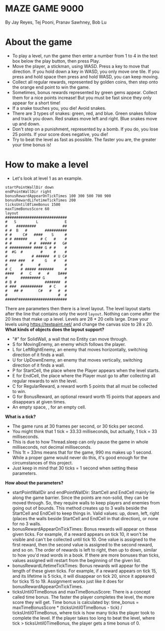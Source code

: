 # MAZE GAME 9000
By Jay Reyes, Tej Pooni, Pranav Sawhney, Bob Lu
# About the game
- To play a level, run the game then enter a number from 1 to 4 in the text box below the play button, then press Play.
- Move the player, a stickman, using WASD. Press a key to move that direction. If you hold down a key in WASD, you only move one tile. If you press and hold space then press and hold WASD, you can keep moving.
- Collect all regular rewards, represented by golden coins, then step onto the orange end point to win the game.
- Sometimes, bonus rewards represented by green gems appear. Collect them for a nice points increase! But you must be fast since they only appear for a short time!
- If a snake touches you, you die! Avoid snakes.
- There are 3 types of snakes: green, red, and blue. Green snakes follow and track you down. Red snakes move left and right. Blue snakes move up and down.
- Don't step on a punishment, represented by a bomb. If you do, you lose 25 points. If your score does negative, you die!
- Try to beat the level as fast as possible. The faster you are, the greater your time bonus is!

# How to make a level
- Let's look at level 1 as an example.
```
startPointWallDir down
endPointWallDir right
bonusRewardAppearOnTickTimes 100 300 500 700 900
bonusRewardLifetimeTickTimes 200
ticksUntil0TimeBonus 1500
maxTimeBonusScore 60
layout
############################
#   S         L            E
#    #########            ##
# #  B   #        ##########
# #     C#   ####    S     #
# # ######      # C   #    #
# #        # #  ##### #   G#
# ########## #### G # #    #
#  #G  #        #     #    #
#           # ######  # U C#
# ### ###   #     G   #    #
#      #       #           #
# C    # ##### #######     #
####   #   C   #   #    B###
#      ######### G         #
# B #             #######  #
# ###  ##########   # C    #
#   ## #       C#   #   #  #
#                       #  #
#####P######################
```
There are parameters then there is a level layout.
The level layout starts after the line that contains only the word `layout`. Nothing can come after the 20 lines that make up a level. Levels are 28 * 20 cells large. Draw your levels using https://textpaint.net/ and change the canvas size to 28 x 20.
**What kinds of objects does the layout support?**
- "#" for SolidWall, a wall that no Entity can move through.
- S for MovingEnemy, an enemy which follows the player.
- L for LeftRightEnemy, an enemy that moves horizontally, switching direction of it finds a wall.
- U for UpDownEnemy, an enemy that moves vertically, switching direction of it finds a wall.
- P for StartCell, the place where the Player appears when the level starts.
- E for EndCell, the place where the Player must go to after collecting all regular rewards to win the level.
- C for RegularReward, a reward worth 5 points that all must be collected to win.
- G for BonusReward, an optional reward worth 15 points that appears and disappears at given times.
- An empty space, , for an empty cell.

**What is a tick?**
- The game runs at 30 frames per second, or 30 ticks per second.
- You might think that 1 tick = 33.33 milliseconds, but actually, 1 tick = 33 milliseconds.
- This is due to how Thread.sleep can only pause the game in whole milliseconds, not decimal milliseconds.
- This 1t = 33ms means that for the game, 990 ms makes up 1 second. While a proper game would never do this, it's good enough for the circumstances of this project.
- Just keep in mind that 30 ticks = 1 second when setting these parameters.


**How about the parameters?**
- startPointWallDir and endPointWallDir: StartCell and EndCell mainly lie along the game barrier. Since the points are non-solid, they can be moved through. So, they require walls to keep players and enemies from going out of bounds. This method creates up to 3 walls beside the StartCell and EndCell to keep things in. Valid values: up, down, left, right (places the walls beside StartCell and EndCell in that direction), or none for no 3 walls.
- bonusRewardAppearOnTickTimes: Bonus rewards will appear on these given ticks. For example, if a reward appears on tick 10, it won't be visible and can't be collected until tick 10. One value is assigned to the first reward, then the second value is assigned to the second reward, and so on. The order of rewards is left to right, then up to down, similar to how you'd read words in a book. If there are more bonuses than ticks, values assigned will restart from the beginning of the given list.
- bonusRewardLifetimeTickTimes: Bonus rewards will appear for the length of these given ticks. For example, if a reward appears on tick 15, and its lifetime is 5 ticks, it will disappear on tick 20, since it appeared for ticks 15 to 19. Assignment works just like it does for bonusRewardAppearOnTickTimes.
- ticksUntil0TimeBonus and maxTimeBonusScore: There is a concept called time bonus. The faster the player completes the level, the more score they will get. Time bonus is calculated by: time_bonus = maxTimeBonusScore * (ticksUntil0TimeBonus - tick) / ticksUntil0TimeBonus, where tick is how many ticks the player took to complete the level. If the player takes too long to beat the level, where tick > ticksUntil0TimeBonus, the player gets a time bonus of 0.
